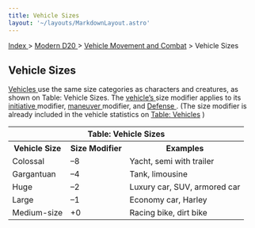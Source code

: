 ```yaml
---
title: Vehicle Sizes
layout: '~/layouts/MarkdownLayout.astro'
---
```


[ Index ](/) > [ Modern D20 ](/modern.d20.srd) > [ Vehicle Movement and Combat](/modern.d20.srd/vehicle.movement.and.combat) > Vehicle Sizes

##  Vehicle Sizes

[ Vehicles ](/modern.d20.srd/equipment/equipment.vehicles) use the same size
categories as characters and creatures, as shown on Table: Vehicle Sizes. The
[ vehicle’s ](/modern.d20.srd/equipment/equipment.vehicles) size modifier
applies to its [ initiative ](/modern.d20.srd/combat/initiative) modifier, [maneuver ](/modern.d20.srd/vehicle.movement.and.combat/simple.maneuvers)
modifier, and [ Defense ](/modern.d20.srd/combat/defense) . (The size modifier
is already included in the vehicle statistics on [ Table: Vehicles](/modern.d20.srd/equipment/equipment.vehicles) )


<table> <tr> <th colspan="3"> Table: Vehicle Sizes </th> </tr> <tr> <th> Vehicle Size </th> <th> Size Modifier </th> <th> Examples </th> </tr> <tr> <td> Colossal </td> <td> –8 </td> <td> Yacht, semi with trailer </td> </tr> <tr class="shaded"> <td> Gargantuan </td> <td> –4 </td> <td> Tank, limousine </td> </tr> <tr> <td> Huge </td> <td> –2 </td> <td> Luxury car, SUV, armored car </td> </tr> <tr class="shaded"> <td> Large </td> <td> –1 </td> <td> Economy car, Harley </td> </tr> <tr> <td> Medium-size </td> <td> +0 </td> <td> Racing bike, dirt bike </td> </tr> </table>



